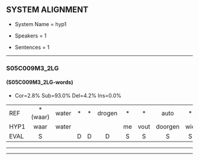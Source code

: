 
## SYSTEM ALIGNMENT

- System Name = hyp1

- Speakers = 1

- Sentences = 1

---

### S05C009M3_2LG

#### (S05C009M3_2LG-words)

- Cor=2.8%	Sub=93.0%	Del=4.2%	Ins=0.0%

|  |  |  |  |  |  |  |  |  |  |  |  |  |  |  |  |  |  |  |  |  |  |  |  |  |  |  |  |  |  |  |  |  |  |  |  |  |  |  |  |  |  |  |  |  |  |  |  |  |  |  |  |  |  |  |  |  |  |  |  |  |  |  |  |  |  |  |  |  |  |  |  |
|:--- |:---:|:---:|:---:|:---:|:---:|:---:|:---:|:---:|:---:|:---:|:---:|:---:|:---:|:---:|:---:|:---:|:---:|:---:|:---:|:---:|:---:|:---:|:---:|:---:|:---:|:---:|:---:|:---:|:---:|:---:|:---:|:---:|:---:|:---:|:---:|:---:|:---:|:---:|:---:|:---:|:---:|:---:|:---:|:---:|:---:|:---:|:---:|:---:|:---:|:---:|:---:|:---:|:---:|:---:|:---:|:---:|:---:|:---:|:---:|:---:|:---:|:---:|:---:|:---:|:---:|:---:|:---:|:---:|:---:|:---:|:---:|
| REF | *(waar) | water | * | * | drogen | * | * | auto | * | *(schouder) | * | * | * | * | * | * | koning | * | * | * | * | * | * | * | * | drinken*(klinken) | hoofdpijn*(hoofdplein) | * | * | vliegtuig | * | *(op) | * | opnieuw | * | * | *(hoen) | sneeuwen*(sneeuw) | moeder | * | * | * | * | * | * | fietsbel | * | * | * | dichtbij | meisje | chauffeur*(kaft) | muziek | waarom | scheuren | * | * | * | * | *(zwem) | * | vuurwerk | appel | cola | kussen*(kus) | eerste*(eerst) | circus | * | kleuren | voetbal | vlinder*(linden) |
| HYP1 | waar | water |  |  |  | me | vout | doorgen | wie | ken | ato | a | sa | dur | sen | vra | ver | hal | nenmi | mooi | oeilijk | moeilijk | u | ulspeelplaats | kinkun | hoofdlijn | i | en | de | to | topen | om | opte | e | nee | neo | woensdag | én | tn | voor | voor | not | feet | wel | sijn | zine? | vinger | dig | di | mee | kaft | n | week | waarom | uh | uhm | n | zr | vuurwerk | o | o | ja | u | eer | keeren | nu | en | vo | tebal | in | dern |
| EVAL | S |  | D | D | D | S | S | S | S | S | S | S | S | S | S | S | S | S | S | S | S | S | S | S | S | S | S | S | S | S | S | S | S | S | S | S | S | S | S | S | S | S | S | S | S | S | S | S | S | S | S | S | S |  | S | S | S | S | S | S | S | S | S | S | S | S | S | S | S | S | S |
---

---
